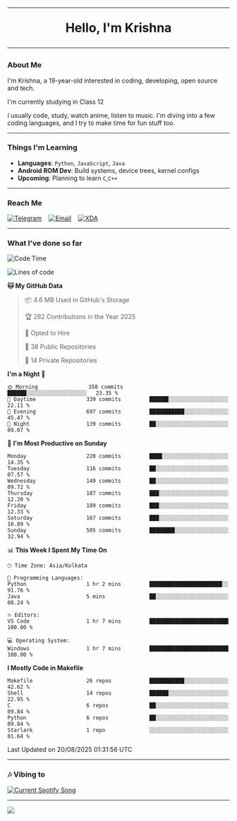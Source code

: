 <h1 align="center"><hr>Hello, I'm Krishna<hr></h1>

### About Me

I'm Krishna, a 19-year-old interested in coding, developing, open source and tech.

I'm currently studying in Class 12

I usually code, study, watch anime, listen to music. I'm diving into a few coding languages, and I try to make time for fun stuff too.

---

### Things I'm Learning

- **Languages**: `Python`, `JavaScript`, `Java`
- **Android ROM Dev**: Build systems, device trees, kernel configs
- **Upcoming**: Planning to learn `C`,`C++`
 
---

### Reach Me
<a href="https://telegram.me/pure_soul_kk"><img src="https://img.shields.io/badge/Telegram-2CA5E0?style=flat-square&logo=telegram&logoColor=white" alt="Telegram"/></a>&nbsp;&nbsp;&nbsp;
<a href="mailto:krishnakripa34567@gmail.com"><img src="https://img.shields.io/badge/Email-D14836?style=flat-square&logo=gmail&logoColor=white" alt="Email"/></a>&nbsp;&nbsp;&nbsp;
<a href="https://xdaforums.com/m/pure-soul-kk.12553929/"><img src="https://img.shields.io/badge/XDA-F59714?style=flat-square&logo=xda-developers&logoColor=white" alt="XDA"/></a>

---

### What I've done so far

<!--START_SECTION:waka-->
![Code Time](http://img.shields.io/badge/Code%20Time-9%20hrs%201%20min-blue)

![Lines of code](https://img.shields.io/badge/From%20Hello%20World%20I%27ve%20Written-319.5%20thousand%20lines%20of%20code-blue)

**🐱 My GitHub Data** 

> 📦 4.6 MB Used in GitHub's Storage 
 > 
> 🏆 282 Contributions in the Year 2025
 > 
> 💼 Opted to Hire
 > 
> 📜 38 Public Repositories 
 > 
> 🔑 14 Private Repositories 
 > 
**I'm a Night 🦉** 

```text
🌞 Morning                358 commits         ██████░░░░░░░░░░░░░░░░░░░   23.35 % 
🌆 Daytime                339 commits         ██████░░░░░░░░░░░░░░░░░░░   22.11 % 
🌃 Evening                697 commits         ███████████░░░░░░░░░░░░░░   45.47 % 
🌙 Night                  139 commits         ██░░░░░░░░░░░░░░░░░░░░░░░   09.07 % 
```
📅 **I'm Most Productive on Sunday** 

```text
Monday                   220 commits         ████░░░░░░░░░░░░░░░░░░░░░   14.35 % 
Tuesday                  116 commits         ██░░░░░░░░░░░░░░░░░░░░░░░   07.57 % 
Wednesday                149 commits         ██░░░░░░░░░░░░░░░░░░░░░░░   09.72 % 
Thursday                 187 commits         ███░░░░░░░░░░░░░░░░░░░░░░   12.20 % 
Friday                   189 commits         ███░░░░░░░░░░░░░░░░░░░░░░   12.33 % 
Saturday                 167 commits         ███░░░░░░░░░░░░░░░░░░░░░░   10.89 % 
Sunday                   505 commits         ████████░░░░░░░░░░░░░░░░░   32.94 % 
```


📊 **This Week I Spent My Time On** 

```text
🕑︎ Time Zone: Asia/Kolkata

💬 Programming Languages: 
Python                   1 hr 2 mins         ███████████████████████░░   91.76 % 
Java                     5 mins              ██░░░░░░░░░░░░░░░░░░░░░░░   08.24 % 

🔥 Editors: 
VS Code                  1 hr 7 mins         █████████████████████████   100.00 % 

💻 Operating System: 
Windows                  1 hr 7 mins         █████████████████████████   100.00 % 
```

**I Mostly Code in Makefile** 

```text
Makefile                 26 repos            ███████████░░░░░░░░░░░░░░   42.62 % 
Shell                    14 repos            ██████░░░░░░░░░░░░░░░░░░░   22.95 % 
C                        6 repos             ██░░░░░░░░░░░░░░░░░░░░░░░   09.84 % 
Python                   6 repos             ██░░░░░░░░░░░░░░░░░░░░░░░   09.84 % 
Starlark                 1 repo              ░░░░░░░░░░░░░░░░░░░░░░░░░   01.64 % 
```




 Last Updated on 20/08/2025 01:31:56 UTC
<!--END_SECTION:waka-->

---

### 🎶 Vibing to

<a href="https://open.spotify.com/user/6y2iwhip99wg1mgyrl7gyphpq">
  <img
    src="https://puresoulkk.pythonanywhere.com?theme=dark&eq_color=rainbow"
    alt="Current Spotify Song"
  />
</a>

---

<img src="https://komarev.com/ghpvc/?username=pure-soul-kk&label=Profile%20Views&color=000000&style=flat">
